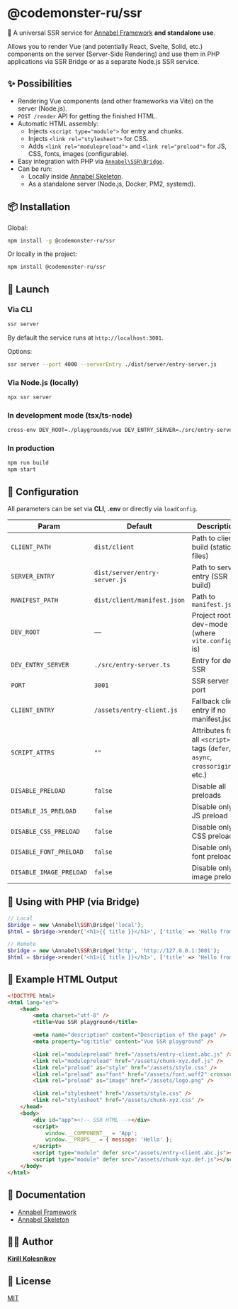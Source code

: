 # @codemonster-ru/ssr

🚀 A universal SSR service for [Annabel Framework](https://github.com/codemonster-ru/annabel) **and standalone use**.

Allows you to render Vue (and potentially React, Svelte, Solid, etc.) components on the server (Server-Side Rendering) and use them in PHP applications via SSR Bridge or as a separate Node.js SSR service.

## ✨ Possibilities

-   Rendering Vue components (and other frameworks via Vite) on the server (Node.js).
-   `POST /render` API for getting the finished HTML.
-   Automatic HTML assembly:
    -   Injects `<script type="module">` for entry and chunks.
    -   Injects `<link rel="stylesheet">` for CSS.
    -   Adds `<link rel="modulepreload">` and `<link rel="preload">` for JS, CSS, fonts, images (configurable).
-   Easy integration with PHP via [`Annabel\SSR\Bridge`](https://github.com/codemonster-ru/annabel).
-   Can be run:
    -   Locally inside [Annabel Skeleton](https://github.com/codemonster-ru/annabel-skeleton).
    -   As a standalone server (Node.js, Docker, PM2, systemd).

## 📦 Installation

Global:

```bash
npm install -g @codemonster-ru/ssr
```

Or locally in the project:

```bash
npm install @codemonster-ru/ssr
```

## 🚀 Launch

### Via CLI

```bash
ssr server
```

By default the service runs at `http://localhost:3001`.

Options:

```bash
ssr server --port 4000 --serverEntry ./dist/server/entry-server.js
```

### Via Node.js (locally)

```bash
npx ssr server
```

### In development mode (tsx/ts-node)

```bash
cross-env DEV_ROOT=./playgrounds/vue DEV_ENTRY_SERVER=./src/entry-server.ts tsx src/server.ts
```

### In production

```bash
npm run build
npm start
```

## 🔧 Configuration

All parameters can be set via **CLI**, **.env** or directly via `loadConfig`.

| Param                   | Default                       | Description                                                                |
| ----------------------- | ----------------------------- | -------------------------------------------------------------------------- |
| `CLIENT_PATH`           | `dist/client`                 | Path to client build (static files)                                        |
| `SERVER_ENTRY`          | `dist/server/entry-server.js` | Path to server entry (SSR build)                                           |
| `MANIFEST_PATH`         | `dist/client/manifest.json`   | Path to `manifest.json`                                                    |
| `DEV_ROOT`              | —                             | Project root for dev-mode (where `vite.config.ts` is)                      |
| `DEV_ENTRY_SERVER`      | `./src/entry-server.ts`       | Entry for dev SSR                                                          |
| `PORT`                  | `3001`                        | SSR server port                                                            |
| `CLIENT_ENTRY`          | `/assets/entry-client.js`     | Fallback client entry if no manifest.json                                  |
| `SCRIPT_ATTRS`          | `""`                          | Attributes for all `<script>` tags (`defer`, `async`, `crossorigin`, etc.) |
| `DISABLE_PRELOAD`       | `false`                       | Disable all preloads                                                       |
| `DISABLE_JS_PRELOAD`    | `false`                       | Disable only JS preload                                                    |
| `DISABLE_CSS_PRELOAD`   | `false`                       | Disable only CSS preload                                                   |
| `DISABLE_FONT_PRELOAD`  | `false`                       | Disable only font preload                                                  |
| `DISABLE_IMAGE_PRELOAD` | `false`                       | Disable only image preload                                                 |

## 🔗 Using with PHP (via Bridge)

```php
// Local
$bridge = new \Annabel\SSR\Bridge('local');
$html = $bridge->render('<h1>{{ title }}</h1>', ['title' => 'Hello from PHP']);

// Remote
$bridge = new \Annabel\SSR\Bridge('http', 'http://127.0.0.1:3001');
$html = $bridge->render('<h1>{{ title }}</h1>', ['title' => 'Hello from PHP']);
```

## 📑 Example HTML Output

```html
<!DOCTYPE html>
<html lang="en">
    <head>
        <meta charset="utf-8" />
        <title>Vue SSR playground</title>

        <meta name="description" content="Description of the page" />
        <meta property="og:title" content="Vue SSR playground" />

        <link rel="modulepreload" href="/assets/entry-client.abc.js" />
        <link rel="modulepreload" href="/assets/chunk-xyz.def.js" />
        <link rel="preload" as="style" href="/assets/style.css" />
        <link rel="preload" as="font" href="/assets/font.woff2" crossorigin />
        <link rel="preload" as="image" href="/assets/logo.png" />

        <link rel="stylesheet" href="/assets/style.css" />
        <link rel="stylesheet" href="/assets/chunk-xyz.css" />
    </head>
    <body>
        <div id="app"><!-- SSR HTML --></div>
        <script>
            window.__COMPONENT__ = 'App';
            window.__PROPS__ = { message: 'Hello' };
        </script>
        <script type="module" defer src="/assets/entry-client.abc.js"></script>
        <script type="module" defer src="/assets/chunk-xyz.def.js"></script>
    </body>
</html>
```

## 📖 Documentation

-   [Annabel Framework](https://github.com/codemonster-ru/annabel)
-   [Annabel Skeleton](https://github.com/codemonster-ru/annabel-skeleton)

## 👨‍💻 Author

[**Kirill Kolesnikov**](https://github.com/KolesnikovKirill)

## 📜 License

[MIT](https://github.com/codemonster-ru/ssr/blob/main/LICENSE)
